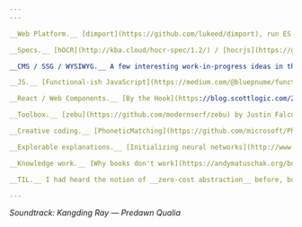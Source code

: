 ```yaml
---
---

__Web Platform.__ [dimport](https://github.com/lukeed/dimport), run ES Module syntax (`import`, `import()`, and `export`) in any browser (even IE) 

__Specs.__ [hOCR](http://kba.cloud/hocr-spec/1.2/) / [hocrjs](https://github.com/kba/hocrjs) / [hocr-proofreader](https://github.com/not-implemented/hocr-proofreader)

__CMS / SSG / WYSIWYG.__ A few interesting work-in-progress ideas in this space: [blocks](https://github.com/blocks/blocks), a MDX-based WYSIWYG editor; [grit](https://github.com/kahlil/grit), a Markdown editor for statically generated blogs 

__JS.__ [Functional-ish JavaScript](https://medium.com/@bluepnume/functional-ish-javascript-205c05d0ed08) by Daniel Brain

__React / Web Components.__ [By the Hook](https://blog.scottlogic.com/2019/05/09/by-the-hook-a-practical-introduction-to-react-hooks.html), a practical introduction to React hooks by Matt Stobbs / [Announcing Stencil One: Beta](https://blog.ionicframework.com/announcing-stencil-one-beta/) by Manu Almeida / [Virtual DOM is Pure Overhead](https://svelte.dev/blog/virtual-dom-is-pure-overhead) by Rich Harris

__Toolbox.__ [zebu](https://github.com/modernserf/zebu) by Justin Falcone, a compiler for little languages in tagged template strings / [env-paths](https://github.com/sindresorhus/env-paths) by Sindre Sorhus, useful for building CLI apps / [Tornis](https://tornis.robbowen.digital/), a minimal JavaScript library that watches the state of your browser's viewport

__Creative coding.__ [PhoneticMatching](https://github.com/microsoft/PhoneticMatching), text utilities to do string comparisons on phonemes (the sound of the string), as opposed to characters / [Oimo.js](https://github.com/lo-th/Oimo.js), lightweight 3D physics engine / [Babylon.js](https://github.com/BabylonJS/Babylon.js), a complete JavaScript framework for building 3D games with HTML5 and WebGL / [generative art](https://github.com/aaronpenne/generative_art) (with code) by Aaron Penne

__Explorable explanations.__ [Initializing neural networks](http://www.deeplearning.ai/ai-notes/initialization/) / [Folding the DOM](https://www.joshwcomeau.com/posts/folding-the-dom/) by Josh Comeau / Yining Shi on [Approaching Technology Creatively, Accessible Tech and Educational Tools](https://blog.schoolofma.org/post/184686755427/yining-shi-on-approaching-technology-creatively)

__Knowledge work.__ [Why books don't work](https://andymatuschak.org/books/) by Andy Matuschak / [Into the personal website-verse](https://matthiasott.com/articles/into-the-personal-website-verse) by Mattias Ott / [Permission to write stuff](http://brendandawes.com/blog/permission-to-write-anything) by Brendan Dawes

__TIL.__ I had heard the notion of __zero-cost abstraction__ before, but [this article](https://boats.gitlab.io/blog/post/zero-cost-abstractions/) clarified it for me / [This one](https://joshpeterson.github.io/a-zero-cost-abstraction) is also good

---
```


_Soundtrack: Kangding Ray — Predawn Qualia_